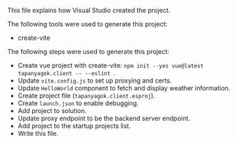 This file explains how Visual Studio created the project.

The following tools were used to generate this project:
- create-vite

The following steps were used to generate this project:
- Create vue project with create-vite: `npm init --yes vue@latest tapanyagok.client -- --eslint `.
- Update `vite.config.js` to set up proxying and certs.
- Update `HelloWorld` component to fetch and display weather information.
- Create project file (`tapanyagok.client.esproj`).
- Create `launch.json` to enable debugging.
- Add project to solution.
- Update proxy endpoint to be the backend server endpoint.
- Add project to the startup projects list.
- Write this file.
